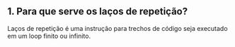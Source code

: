 
## 1. Para que serve os laços de repetição?
Laços de repetição é uma instrução para trechos de código seja executado em um loop finito ou infinito.